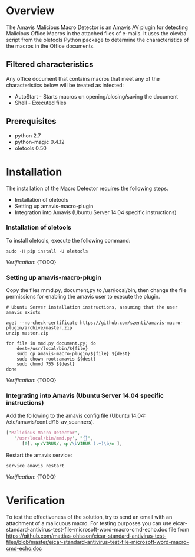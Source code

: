 # Overview
The Amavis Malicious Macro Detector is an Amavis AV plugin for detecting
Malicious Office Macros in the attached files of e-mails. It uses the
olevba script from the oletools Python package to determine the
characteristics of the macros in the Office documents.

## Filtered characteristics
Any office document that contains macros that meet any of the
characteristics below will be treated as infected:

* AutoStart - Starts macros on opening/closing/saving the document
* Shell - Executed files

## Prerequisites

* python 2.7
* python-magic 0.4.12
* oletools 0.50

# Installation

The installation of the Macro Detector requires the following steps.

* Installation of oletools
* Setting up amavis-macro-plugin
* Integration into Amavis (Ubuntu Server 14.04 specific instructions)


### Installation of oletools

To install oletools, execute the following command:
```shell
sudo -H pip install -U oletools
```

_Verification_: {TODO}

### Setting up amavis-macro-plugin

Copy the files mmd.py, document,py to /usr/local/bin, then change
the file permissions for enabling the amavis user to execute the plugin.
```shell
# Ubuntu Server installation instructions, assuming that the user amavis exists

wget --no-check-certificate https://github.com/szenti/amavis-macro-plugin/archive/master.zip
unzip master.zip

for file in mmd.py document.py; do
    dest=/usr/local/bin/${file}
    sudo cp amavis-macro-plugin/${file} ${dest}
    sudo chown root:amavis ${dest}
    sudo chmod 755 ${dest}
done
```

_Verification_: {TODO}

### Integrating into Amavis (Ubuntu Server 14.04 specific instructions)

Add the following to the amavis config file (Ubuntu 14.04: /etc/amavis/conf.d/15-av_scanners).
```perl
['Malicious Macro Detector',
   '/usr/local/bin/mmd.py', "{}",
      [0], qr/VIRUS/, qr/\bVIRUS (.+)\b/m ],
```

Restart the amavis service:
```shell
service amavis restart
```

_Verification_: {TODO}

# Verification

To test the effectiveness of the solution, try to send an email with an attachment of a malicuous macro.
For testing purposes you can use eicar-standard-antivirus-test-file-microsoft-word-macro-cmd-echo.doc file from https://github.com/mattias-ohlsson/eicar-standard-antivirus-test-files/blob/master/eicar-standard-antivirus-test-file-microsoft-word-macro-cmd-echo.doc